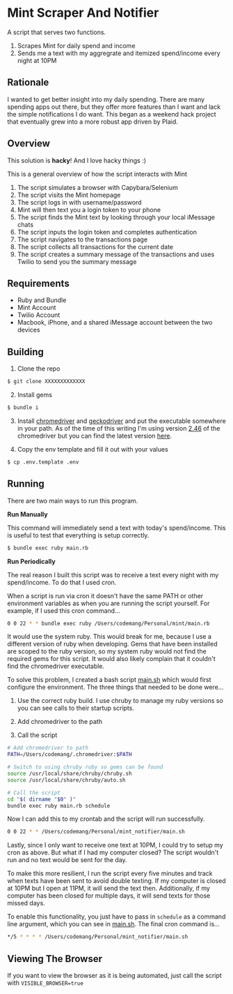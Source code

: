 Mint Scraper And Notifier
=========================

A script that serves two functions.

1. Scrapes Mint for daily spend and income
1. Sends me a text with my aggregrate and itemized spend/income every night at 10PM

## Rationale

I wanted to get better insight into my daily spending. There are many spending
apps out there, but they  offer more features than I want and lack the simple
notifications I do want. This began as a weekend hack project that eventually
grew into a more robust app driven by Plaid.

## Overview

This solution is **hacky**! And I love hacky things :)

This is a general overview of how the script interacts with Mint

1. The script simulates a browser with Capybara/Selenium
1. The script visits the Mint homepage
1. The script logs in with username/password
1. Mint will then text you a login token to your phone
1. The script finds the Mint text by looking through your local iMessage chats
1. The script inputs the login token and completes authentication
1. The script navigates to the transactions page
1. The script collects all transactions for the current date
1. The script creates a summary message of the transactions and uses Twilio to
   send you the summary message

## Requirements

* Ruby and Bundle
* Mint Account
* Twilio Account
* Macbook, iPhone, and a shared iMessage account between the two devices


## Building

1. Clone the repo

```bash
$ git clone XXXXXXXXXXXXX
```

2. Install gems

```bash
$ bundle i
```

3. Install [chromedriver](http://chromedriver.storage.googleapis.com/index.html)
   and [geckodriver](https://github.com/mozilla/geckodriver/releases)
   and put the executable somewhere in your path. As of the time of this writing
   I'm using version
   [2.46](https://chromedriver.storage.googleapis.com/index.html?path=2.46/) of
   the chromedriver but you can find the latest version
   [here](https://chromedriver.storage.googleapis.com/LATEST_RELEASE).

4. Copy the env template and fill it out with your values

```bash
$ cp .env.template .env
```

## Running

There are two main ways to run this program.

**Run Manually**

This command will immediately send a text with today's spend/income. This is useful to test that everything is setup correctly.

```bash
$ bundle exec ruby main.rb
```

**Run Periodically**

The real reason I built this script was to receive a text every night with my
spend/income. To do that I used cron.

When a script is run via cron it doesn't have the same PATH or other
environment variables as when you are running the script yourself. For
example, if I used this cron command...

```bash
0 0 22 * * bundle exec ruby /Users/codemang/Personal/mint/main.rb
```

It would use the system ruby. This would break for me, because I use a different
version of ruby when developing. Gems that have been installed are scoped to the
ruby version, so my system ruby would not find the required gems for this
script. It would also likely complain that it couldn't find the chromedriver
executable.

To solve this problem, I created a bash script [main.sh](https://github.com/codemang/mint_scraper/blob/master/main.sh) which would first configure the
environment. The three things that needed to be done were...
  1. Use the correct ruby build. I use chruby to manage my ruby versions so you
     can see calls to their startup scripts.

  1. Add chromedriver to the path

  1. Call the script

```bash
# Add chromedriver to path
PATH=/Users/codemang/.chromedriver:$PATH

# Switch to using chruby ruby so gems can be found
source /usr/local/share/chruby/chruby.sh
source /usr/local/share/chruby/auto.sh

# Call the script
cd "$( dirname "$0" )"
bundle exec ruby main.rb schedule
```

Now I can add this to my crontab and the script will run successfully.

```bash
0 0 22 * * /Users/codemang/Personal/mint_notifier/main.sh
```

Lastly, since I only want to receive one text at 10PM, I could try to setup my
cron as above. But what if I had my computer closed? The script wouldn't run and
no text would be sent for the day.

To make this more resilient, I run the script every five minutes and track when
texts have been sent to avoid double texting.  If my computer is closed at 10PM
but I open at 11PM, it will send the text then.  Additionally, if my computer
has been closed for multiple days, it will send texts for those missed days.

To enable this functionality, you just have to pass in `schedule` as a command
line argument, which you can see in
[main.sh](https://github.com/codemang/mint_scraper/blob/master/main.sh). The
final cron command is...

```bash
*/5 * * * * /Users/codemang/Personal/mint_notifier/main.sh
```

## Viewing The Browser

If you want to view the browser as it is being automated, just call the script
with `VISIBLE_BROWSER=true`
